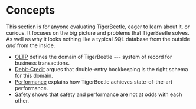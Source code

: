 # Concepts

This section is for anyone evaluating TigerBeetle, eager to learn about it, or curious. It focuses
on the big picture and problems that TigerBeetle solves. As well as why it looks nothing like a
typical SQL database from the outside _and_ from the inside.

- [OLTP](./oltp.md) defines the domain of TigerBeetle --- system of record for business
  transactions.
- [Debit-Credit](./debit-credit.md) argues that double-entry bookkeeping is the right schema for
  this domain.
- [Performance](./performance.md) explains how TigerBeetle achieves state-of-the-art performance.
- [Safety](./safety.md) shows that safety and performance are not at odds with each other.
